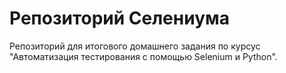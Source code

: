 # Репозиторий Селениума
Репозиторий для итогового домашнего задания по курсус "Автоматизация тестирования с помощью Selenium и Python".
